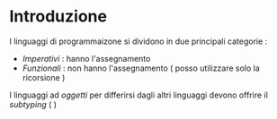 # Introduzione

I linguaggi di programmaizone si dividono in due principali categorie :
+ *Imperativi* : hanno l'assegnamento
+ *Funzionali* : non hanno l'assegnamento ( posso utilizzare solo la ricorsione )

I linguaggi ad *oggetti* per differirsi dagli altri linguaggi devono offrire il *subtyping* (  )


